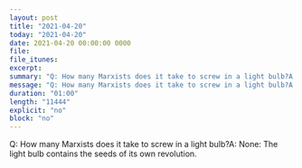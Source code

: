 ```yaml
---
layout: post
title: "2021-04-20"
today: "2021-04-20"
date: 2021-04-20 00:00:00 0000
file:
file_itunes:
excerpt:
summary: "Q: How many Marxists does it take to screw in a light bulb?A: None: The light bulb contains the seeds of its own revolution."
message: "Q: How many Marxists does it take to screw in a light bulb?A: None: The light bulb contains the seeds of its own revolution."
duration: "01:00"
length: "11444"
explicit: "no"
block: "no"
---
```

Q: How many Marxists does it take to screw in a light bulb?A: None: The light bulb contains the seeds of its own revolution.

